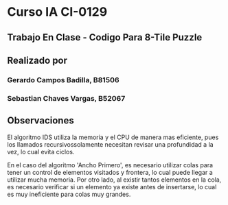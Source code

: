 # Curso IA CI-0129



## Trabajo En Clase - Codigo Para 8-Tile Puzzle


## Realizado por

### Gerardo Campos Badilla, B81506

### Sebastian Chaves Vargas, B52067


## Observaciones

El algoritmo IDS utiliza la memoria y el CPU de manera mas eficiente, pues los
llamados recursivossolamente necesitan revisar una profundidad a la vez, 
lo cual evita ciclos.

En el caso del algoritmo 'Ancho Primero', es necesario utilizar colas para tener
un control de elementos visitados y frontera, lo cual puede llegar a utilizar mucha
memoria. Por otro lado, al existir tantos elementos en la cola, es necesario verificar
si un elemento ya existe antes de insertarse, lo cual es muy ineficiente para colas muy
grandes.